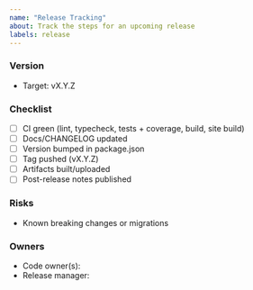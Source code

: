 ```yaml
---
name: "Release Tracking"
about: Track the steps for an upcoming release
labels: release
---
```


### Version

- Target: vX.Y.Z

### Checklist

- [ ] CI green (lint, typecheck, tests + coverage, build, site build)
- [ ] Docs/CHANGELOG updated
- [ ] Version bumped in package.json
- [ ] Tag pushed (vX.Y.Z)
- [ ] Artifacts built/uploaded
- [ ] Post-release notes published

### Risks

- Known breaking changes or migrations

### Owners

- Code owner(s):
- Release manager:
